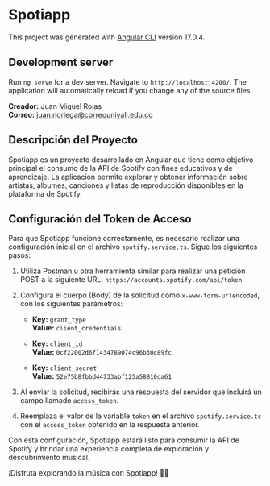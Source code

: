 # Spotiapp

This project was generated with [Angular CLI](https://github.com/angular/angular-cli) version 17.0.4.

## Development server

Run `ng serve` for a dev server. Navigate to `http://localhost:4200/`. The application will automatically reload if you change any of the source files.

**Creador:** Juan Miguel Rojas  
**Correo:** juan.noriega@correounivall.edu.co

## Descripción del Proyecto

Spotiapp es un proyecto desarrollado en Angular que tiene como objetivo principal el consumo de la API de Spotify con fines educativos y de aprendizaje. La aplicación permite explorar y obtener información sobre artistas, álbumes, canciones y listas de reproducción disponibles en la plataforma de Spotify.

## Configuración del Token de Acceso

Para que Spotiapp funcione correctamente, es necesario realizar una configuración inicial en el archivo `spotify.service.ts`. Sigue los siguientes pasos:

1. Utiliza Postman u otra herramienta similar para realizar una petición POST a la siguiente URL: `https://accounts.spotify.com/api/token`.

2. Configura el cuerpo (Body) de la solicitud como `x-www-form-urlencoded`, con los siguientes parámetros:

   - **Key:** `grant_type`  
     **Value:** `client_credentials`
   
   - **Key:** `client_id`  
     **Value:** `0cf22002d6f1434789074c96b30c89fc`
   
   - **Key:** `client_secret`  
     **Value:** `52e75b8fbbd44733abf125a58810da61`

3. Al enviar la solicitud, recibirás una respuesta del servidor que incluirá un campo llamado `access_token`.

4. Reemplaza el valor de la variable `token` en el archivo `spotify.service.ts` con el `access_token` obtenido en la respuesta anterior.

Con esta configuración, Spotiapp estará listo para consumir la API de Spotify y brindar una experiencia completa de exploración y descubrimiento musical.

¡Disfruta explorando la música con Spotiapp! 🎵🎶

